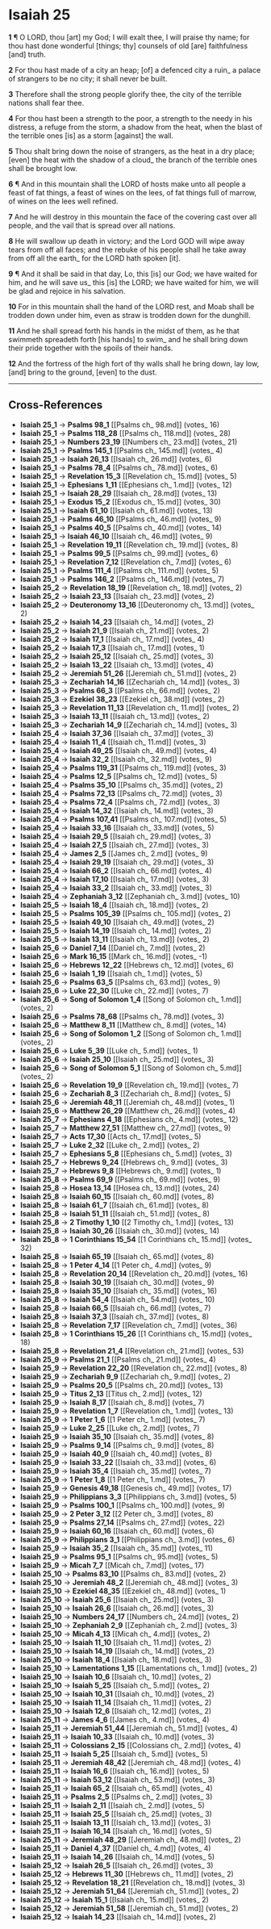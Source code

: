 # Isaiah 25

**1** ¶ O LORD, thou [art] my God; I will exalt thee, I will praise thy name; for thou hast done wonderful [things; thy] counsels of old [are] faithfulness [and] truth.

**2** For thou hast made of a city an heap; [of] a defenced city a ruin_ a palace of strangers to be no city; it shall never be built.

**3** Therefore shall the strong people glorify thee, the city of the terrible nations shall fear thee.

**4** For thou hast been a strength to the poor, a strength to the needy in his distress, a refuge from the storm, a shadow from the heat, when the blast of the terrible ones [is] as a storm [against] the wall.

**5** Thou shalt bring down the noise of strangers, as the heat in a dry place; [even] the heat with the shadow of a cloud_ the branch of the terrible ones shall be brought low.

**6** ¶ And in this mountain shall the LORD of hosts make unto all people a feast of fat things, a feast of wines on the lees, of fat things full of marrow, of wines on the lees well refined.

**7** And he will destroy in this mountain the face of the covering cast over all people, and the vail that is spread over all nations.

**8** He will swallow up death in victory; and the Lord GOD will wipe away tears from off all faces; and the rebuke of his people shall he take away from off all the earth_ for the LORD hath spoken [it].

**9** ¶ And it shall be said in that day, Lo, this [is] our God; we have waited for him, and he will save us_ this [is] the LORD; we have waited for him, we will be glad and rejoice in his salvation.

**10** For in this mountain shall the hand of the LORD rest, and Moab shall be trodden down under him, even as straw is trodden down for the dunghill.

**11** And he shall spread forth his hands in the midst of them, as he that swimmeth spreadeth forth [his hands] to swim_ and he shall bring down their pride together with the spoils of their hands.

**12** And the fortress of the high fort of thy walls shall he bring down, lay low, [and] bring to the ground, [even] to the dust.

---

## Cross-References

- **Isaiah 25_1** → **Psalms 98_1** [[Psalms ch_ 98.md]] (votes_ 16)
- **Isaiah 25_1** → **Psalms 118_28** [[Psalms ch_ 118.md]] (votes_ 28)
- **Isaiah 25_1** → **Numbers 23_19** [[Numbers ch_ 23.md]] (votes_ 21)
- **Isaiah 25_1** → **Psalms 145_1** [[Psalms ch_ 145.md]] (votes_ 4)
- **Isaiah 25_1** → **Isaiah 26_13** [[Isaiah ch_ 26.md]] (votes_ 6)
- **Isaiah 25_1** → **Psalms 78_4** [[Psalms ch_ 78.md]] (votes_ 6)
- **Isaiah 25_1** → **Revelation 15_3** [[Revelation ch_ 15.md]] (votes_ 5)
- **Isaiah 25_1** → **Ephesians 1_11** [[Ephesians ch_ 1.md]] (votes_ 12)
- **Isaiah 25_1** → **Isaiah 28_29** [[Isaiah ch_ 28.md]] (votes_ 13)
- **Isaiah 25_1** → **Exodus 15_2** [[Exodus ch_ 15.md]] (votes_ 30)
- **Isaiah 25_1** → **Isaiah 61_10** [[Isaiah ch_ 61.md]] (votes_ 13)
- **Isaiah 25_1** → **Psalms 46_10** [[Psalms ch_ 46.md]] (votes_ 9)
- **Isaiah 25_1** → **Psalms 40_5** [[Psalms ch_ 40.md]] (votes_ 14)
- **Isaiah 25_1** → **Isaiah 46_10** [[Isaiah ch_ 46.md]] (votes_ 9)
- **Isaiah 25_1** → **Revelation 19_11** [[Revelation ch_ 19.md]] (votes_ 8)
- **Isaiah 25_1** → **Psalms 99_5** [[Psalms ch_ 99.md]] (votes_ 6)
- **Isaiah 25_1** → **Revelation 7_12** [[Revelation ch_ 7.md]] (votes_ 6)
- **Isaiah 25_1** → **Psalms 111_4** [[Psalms ch_ 111.md]] (votes_ 5)
- **Isaiah 25_1** → **Psalms 146_2** [[Psalms ch_ 146.md]] (votes_ 7)
- **Isaiah 25_2** → **Revelation 18_19** [[Revelation ch_ 18.md]] (votes_ 2)
- **Isaiah 25_2** → **Isaiah 23_13** [[Isaiah ch_ 23.md]] (votes_ 2)
- **Isaiah 25_2** → **Deuteronomy 13_16** [[Deuteronomy ch_ 13.md]] (votes_ 2)
- **Isaiah 25_2** → **Isaiah 14_23** [[Isaiah ch_ 14.md]] (votes_ 2)
- **Isaiah 25_2** → **Isaiah 21_9** [[Isaiah ch_ 21.md]] (votes_ 2)
- **Isaiah 25_2** → **Isaiah 17_1** [[Isaiah ch_ 17.md]] (votes_ 4)
- **Isaiah 25_2** → **Isaiah 17_3** [[Isaiah ch_ 17.md]] (votes_ 1)
- **Isaiah 25_2** → **Isaiah 25_12** [[Isaiah ch_ 25.md]] (votes_ 3)
- **Isaiah 25_2** → **Isaiah 13_22** [[Isaiah ch_ 13.md]] (votes_ 4)
- **Isaiah 25_2** → **Jeremiah 51_26** [[Jeremiah ch_ 51.md]] (votes_ 2)
- **Isaiah 25_3** → **Zechariah 14_16** [[Zechariah ch_ 14.md]] (votes_ 3)
- **Isaiah 25_3** → **Psalms 66_3** [[Psalms ch_ 66.md]] (votes_ 2)
- **Isaiah 25_3** → **Ezekiel 38_23** [[Ezekiel ch_ 38.md]] (votes_ 2)
- **Isaiah 25_3** → **Revelation 11_13** [[Revelation ch_ 11.md]] (votes_ 2)
- **Isaiah 25_3** → **Isaiah 13_11** [[Isaiah ch_ 13.md]] (votes_ 2)
- **Isaiah 25_3** → **Zechariah 14_9** [[Zechariah ch_ 14.md]] (votes_ 3)
- **Isaiah 25_4** → **Isaiah 37_36** [[Isaiah ch_ 37.md]] (votes_ 3)
- **Isaiah 25_4** → **Isaiah 11_4** [[Isaiah ch_ 11.md]] (votes_ 3)
- **Isaiah 25_4** → **Isaiah 49_25** [[Isaiah ch_ 49.md]] (votes_ 4)
- **Isaiah 25_4** → **Isaiah 32_2** [[Isaiah ch_ 32.md]] (votes_ 9)
- **Isaiah 25_4** → **Psalms 119_31** [[Psalms ch_ 119.md]] (votes_ 3)
- **Isaiah 25_4** → **Psalms 12_5** [[Psalms ch_ 12.md]] (votes_ 5)
- **Isaiah 25_4** → **Psalms 35_10** [[Psalms ch_ 35.md]] (votes_ 2)
- **Isaiah 25_4** → **Psalms 72_13** [[Psalms ch_ 72.md]] (votes_ 3)
- **Isaiah 25_4** → **Psalms 72_4** [[Psalms ch_ 72.md]] (votes_ 3)
- **Isaiah 25_4** → **Isaiah 14_32** [[Isaiah ch_ 14.md]] (votes_ 3)
- **Isaiah 25_4** → **Psalms 107_41** [[Psalms ch_ 107.md]] (votes_ 5)
- **Isaiah 25_4** → **Isaiah 33_16** [[Isaiah ch_ 33.md]] (votes_ 5)
- **Isaiah 25_4** → **Isaiah 29_5** [[Isaiah ch_ 29.md]] (votes_ 3)
- **Isaiah 25_4** → **Isaiah 27_5** [[Isaiah ch_ 27.md]] (votes_ 3)
- **Isaiah 25_4** → **James 2_5** [[James ch_ 2.md]] (votes_ 9)
- **Isaiah 25_4** → **Isaiah 29_19** [[Isaiah ch_ 29.md]] (votes_ 3)
- **Isaiah 25_4** → **Isaiah 66_2** [[Isaiah ch_ 66.md]] (votes_ 4)
- **Isaiah 25_4** → **Isaiah 17_10** [[Isaiah ch_ 17.md]] (votes_ 3)
- **Isaiah 25_4** → **Isaiah 33_2** [[Isaiah ch_ 33.md]] (votes_ 3)
- **Isaiah 25_4** → **Zephaniah 3_12** [[Zephaniah ch_ 3.md]] (votes_ 10)
- **Isaiah 25_5** → **Isaiah 18_4** [[Isaiah ch_ 18.md]] (votes_ 2)
- **Isaiah 25_5** → **Psalms 105_39** [[Psalms ch_ 105.md]] (votes_ 2)
- **Isaiah 25_5** → **Isaiah 49_10** [[Isaiah ch_ 49.md]] (votes_ 2)
- **Isaiah 25_5** → **Isaiah 14_19** [[Isaiah ch_ 14.md]] (votes_ 2)
- **Isaiah 25_5** → **Isaiah 13_11** [[Isaiah ch_ 13.md]] (votes_ 2)
- **Isaiah 25_6** → **Daniel 7_14** [[Daniel ch_ 7.md]] (votes_ 2)
- **Isaiah 25_6** → **Mark 16_15** [[Mark ch_ 16.md]] (votes_ -1)
- **Isaiah 25_6** → **Hebrews 12_22** [[Hebrews ch_ 12.md]] (votes_ 6)
- **Isaiah 25_6** → **Isaiah 1_19** [[Isaiah ch_ 1.md]] (votes_ 5)
- **Isaiah 25_6** → **Psalms 63_5** [[Psalms ch_ 63.md]] (votes_ 9)
- **Isaiah 25_6** → **Luke 22_30** [[Luke ch_ 22.md]] (votes_ 7)
- **Isaiah 25_6** → **Song of Solomon 1_4** [[Song of Solomon ch_ 1.md]] (votes_ 2)
- **Isaiah 25_6** → **Psalms 78_68** [[Psalms ch_ 78.md]] (votes_ 3)
- **Isaiah 25_6** → **Matthew 8_11** [[Matthew ch_ 8.md]] (votes_ 14)
- **Isaiah 25_6** → **Song of Solomon 1_2** [[Song of Solomon ch_ 1.md]] (votes_ 2)
- **Isaiah 25_6** → **Luke 5_39** [[Luke ch_ 5.md]] (votes_ 1)
- **Isaiah 25_6** → **Isaiah 25_10** [[Isaiah ch_ 25.md]] (votes_ 3)
- **Isaiah 25_6** → **Song of Solomon 5_1** [[Song of Solomon ch_ 5.md]] (votes_ 2)
- **Isaiah 25_6** → **Revelation 19_9** [[Revelation ch_ 19.md]] (votes_ 7)
- **Isaiah 25_6** → **Zechariah 8_3** [[Zechariah ch_ 8.md]] (votes_ 5)
- **Isaiah 25_6** → **Jeremiah 48_11** [[Jeremiah ch_ 48.md]] (votes_ 1)
- **Isaiah 25_6** → **Matthew 26_29** [[Matthew ch_ 26.md]] (votes_ 4)
- **Isaiah 25_7** → **Ephesians 4_18** [[Ephesians ch_ 4.md]] (votes_ 12)
- **Isaiah 25_7** → **Matthew 27_51** [[Matthew ch_ 27.md]] (votes_ 9)
- **Isaiah 25_7** → **Acts 17_30** [[Acts ch_ 17.md]] (votes_ 5)
- **Isaiah 25_7** → **Luke 2_32** [[Luke ch_ 2.md]] (votes_ 2)
- **Isaiah 25_7** → **Ephesians 5_8** [[Ephesians ch_ 5.md]] (votes_ 3)
- **Isaiah 25_7** → **Hebrews 9_24** [[Hebrews ch_ 9.md]] (votes_ 3)
- **Isaiah 25_7** → **Hebrews 9_8** [[Hebrews ch_ 9.md]] (votes_ 1)
- **Isaiah 25_8** → **Psalms 69_9** [[Psalms ch_ 69.md]] (votes_ 9)
- **Isaiah 25_8** → **Hosea 13_14** [[Hosea ch_ 13.md]] (votes_ 24)
- **Isaiah 25_8** → **Isaiah 60_15** [[Isaiah ch_ 60.md]] (votes_ 8)
- **Isaiah 25_8** → **Isaiah 61_7** [[Isaiah ch_ 61.md]] (votes_ 8)
- **Isaiah 25_8** → **Isaiah 51_11** [[Isaiah ch_ 51.md]] (votes_ 8)
- **Isaiah 25_8** → **2 Timothy 1_10** [[2 Timothy ch_ 1.md]] (votes_ 13)
- **Isaiah 25_8** → **Isaiah 30_26** [[Isaiah ch_ 30.md]] (votes_ 14)
- **Isaiah 25_8** → **1 Corinthians 15_54** [[1 Corinthians ch_ 15.md]] (votes_ 32)
- **Isaiah 25_8** → **Isaiah 65_19** [[Isaiah ch_ 65.md]] (votes_ 8)
- **Isaiah 25_8** → **1 Peter 4_14** [[1 Peter ch_ 4.md]] (votes_ 9)
- **Isaiah 25_8** → **Revelation 20_14** [[Revelation ch_ 20.md]] (votes_ 16)
- **Isaiah 25_8** → **Isaiah 30_19** [[Isaiah ch_ 30.md]] (votes_ 9)
- **Isaiah 25_8** → **Isaiah 35_10** [[Isaiah ch_ 35.md]] (votes_ 16)
- **Isaiah 25_8** → **Isaiah 54_4** [[Isaiah ch_ 54.md]] (votes_ 10)
- **Isaiah 25_8** → **Isaiah 66_5** [[Isaiah ch_ 66.md]] (votes_ 7)
- **Isaiah 25_8** → **Isaiah 37_3** [[Isaiah ch_ 37.md]] (votes_ 8)
- **Isaiah 25_8** → **Revelation 7_17** [[Revelation ch_ 7.md]] (votes_ 36)
- **Isaiah 25_8** → **1 Corinthians 15_26** [[1 Corinthians ch_ 15.md]] (votes_ 18)
- **Isaiah 25_8** → **Revelation 21_4** [[Revelation ch_ 21.md]] (votes_ 53)
- **Isaiah 25_9** → **Psalms 21_1** [[Psalms ch_ 21.md]] (votes_ 4)
- **Isaiah 25_9** → **Revelation 22_20** [[Revelation ch_ 22.md]] (votes_ 8)
- **Isaiah 25_9** → **Zechariah 9_9** [[Zechariah ch_ 9.md]] (votes_ 2)
- **Isaiah 25_9** → **Psalms 20_5** [[Psalms ch_ 20.md]] (votes_ 13)
- **Isaiah 25_9** → **Titus 2_13** [[Titus ch_ 2.md]] (votes_ 12)
- **Isaiah 25_9** → **Isaiah 8_17** [[Isaiah ch_ 8.md]] (votes_ 7)
- **Isaiah 25_9** → **Revelation 1_7** [[Revelation ch_ 1.md]] (votes_ 13)
- **Isaiah 25_9** → **1 Peter 1_6** [[1 Peter ch_ 1.md]] (votes_ 7)
- **Isaiah 25_9** → **Luke 2_25** [[Luke ch_ 2.md]] (votes_ 7)
- **Isaiah 25_9** → **Isaiah 35_10** [[Isaiah ch_ 35.md]] (votes_ 8)
- **Isaiah 25_9** → **Psalms 9_14** [[Psalms ch_ 9.md]] (votes_ 8)
- **Isaiah 25_9** → **Isaiah 40_9** [[Isaiah ch_ 40.md]] (votes_ 8)
- **Isaiah 25_9** → **Isaiah 33_22** [[Isaiah ch_ 33.md]] (votes_ 6)
- **Isaiah 25_9** → **Isaiah 35_4** [[Isaiah ch_ 35.md]] (votes_ 7)
- **Isaiah 25_9** → **1 Peter 1_8** [[1 Peter ch_ 1.md]] (votes_ 7)
- **Isaiah 25_9** → **Genesis 49_18** [[Genesis ch_ 49.md]] (votes_ 17)
- **Isaiah 25_9** → **Philippians 3_3** [[Philippians ch_ 3.md]] (votes_ 5)
- **Isaiah 25_9** → **Psalms 100_1** [[Psalms ch_ 100.md]] (votes_ 9)
- **Isaiah 25_9** → **2 Peter 3_12** [[2 Peter ch_ 3.md]] (votes_ 8)
- **Isaiah 25_9** → **Psalms 27_14** [[Psalms ch_ 27.md]] (votes_ 22)
- **Isaiah 25_9** → **Isaiah 60_16** [[Isaiah ch_ 60.md]] (votes_ 6)
- **Isaiah 25_9** → **Philippians 3_1** [[Philippians ch_ 3.md]] (votes_ 6)
- **Isaiah 25_9** → **Isaiah 35_2** [[Isaiah ch_ 35.md]] (votes_ 11)
- **Isaiah 25_9** → **Psalms 95_1** [[Psalms ch_ 95.md]] (votes_ 5)
- **Isaiah 25_9** → **Micah 7_7** [[Micah ch_ 7.md]] (votes_ 17)
- **Isaiah 25_10** → **Psalms 83_10** [[Psalms ch_ 83.md]] (votes_ 2)
- **Isaiah 25_10** → **Jeremiah 48_2** [[Jeremiah ch_ 48.md]] (votes_ 3)
- **Isaiah 25_10** → **Ezekiel 48_35** [[Ezekiel ch_ 48.md]] (votes_ 1)
- **Isaiah 25_10** → **Isaiah 25_6** [[Isaiah ch_ 25.md]] (votes_ 3)
- **Isaiah 25_10** → **Isaiah 26_6** [[Isaiah ch_ 26.md]] (votes_ 3)
- **Isaiah 25_10** → **Numbers 24_17** [[Numbers ch_ 24.md]] (votes_ 2)
- **Isaiah 25_10** → **Zephaniah 2_9** [[Zephaniah ch_ 2.md]] (votes_ 3)
- **Isaiah 25_10** → **Micah 4_13** [[Micah ch_ 4.md]] (votes_ 2)
- **Isaiah 25_10** → **Isaiah 11_10** [[Isaiah ch_ 11.md]] (votes_ 2)
- **Isaiah 25_10** → **Isaiah 14_19** [[Isaiah ch_ 14.md]] (votes_ 2)
- **Isaiah 25_10** → **Isaiah 18_4** [[Isaiah ch_ 18.md]] (votes_ 3)
- **Isaiah 25_10** → **Lamentations 1_15** [[Lamentations ch_ 1.md]] (votes_ 2)
- **Isaiah 25_10** → **Isaiah 10_6** [[Isaiah ch_ 10.md]] (votes_ 2)
- **Isaiah 25_10** → **Isaiah 5_25** [[Isaiah ch_ 5.md]] (votes_ 2)
- **Isaiah 25_10** → **Isaiah 10_31** [[Isaiah ch_ 10.md]] (votes_ 2)
- **Isaiah 25_10** → **Isaiah 11_14** [[Isaiah ch_ 11.md]] (votes_ 2)
- **Isaiah 25_10** → **Isaiah 12_6** [[Isaiah ch_ 12.md]] (votes_ 2)
- **Isaiah 25_11** → **James 4_6** [[James ch_ 4.md]] (votes_ 4)
- **Isaiah 25_11** → **Jeremiah 51_44** [[Jeremiah ch_ 51.md]] (votes_ 4)
- **Isaiah 25_11** → **Isaiah 10_33** [[Isaiah ch_ 10.md]] (votes_ 3)
- **Isaiah 25_11** → **Colossians 2_15** [[Colossians ch_ 2.md]] (votes_ 4)
- **Isaiah 25_11** → **Isaiah 5_25** [[Isaiah ch_ 5.md]] (votes_ 5)
- **Isaiah 25_11** → **Jeremiah 48_42** [[Jeremiah ch_ 48.md]] (votes_ 4)
- **Isaiah 25_11** → **Isaiah 16_6** [[Isaiah ch_ 16.md]] (votes_ 5)
- **Isaiah 25_11** → **Isaiah 53_12** [[Isaiah ch_ 53.md]] (votes_ 3)
- **Isaiah 25_11** → **Isaiah 65_2** [[Isaiah ch_ 65.md]] (votes_ 4)
- **Isaiah 25_11** → **Psalms 2_5** [[Psalms ch_ 2.md]] (votes_ 3)
- **Isaiah 25_11** → **Isaiah 2_11** [[Isaiah ch_ 2.md]] (votes_ 5)
- **Isaiah 25_11** → **Isaiah 25_5** [[Isaiah ch_ 25.md]] (votes_ 3)
- **Isaiah 25_11** → **Isaiah 13_11** [[Isaiah ch_ 13.md]] (votes_ 3)
- **Isaiah 25_11** → **Isaiah 16_14** [[Isaiah ch_ 16.md]] (votes_ 5)
- **Isaiah 25_11** → **Jeremiah 48_29** [[Jeremiah ch_ 48.md]] (votes_ 2)
- **Isaiah 25_11** → **Daniel 4_37** [[Daniel ch_ 4.md]] (votes_ 4)
- **Isaiah 25_11** → **Isaiah 14_26** [[Isaiah ch_ 14.md]] (votes_ 5)
- **Isaiah 25_12** → **Isaiah 26_5** [[Isaiah ch_ 26.md]] (votes_ 3)
- **Isaiah 25_12** → **Hebrews 11_30** [[Hebrews ch_ 11.md]] (votes_ 2)
- **Isaiah 25_12** → **Revelation 18_21** [[Revelation ch_ 18.md]] (votes_ 3)
- **Isaiah 25_12** → **Jeremiah 51_64** [[Jeremiah ch_ 51.md]] (votes_ 2)
- **Isaiah 25_12** → **Isaiah 15_1** [[Isaiah ch_ 15.md]] (votes_ 2)
- **Isaiah 25_12** → **Jeremiah 51_58** [[Jeremiah ch_ 51.md]] (votes_ 2)
- **Isaiah 25_12** → **Isaiah 14_23** [[Isaiah ch_ 14.md]] (votes_ 2)
